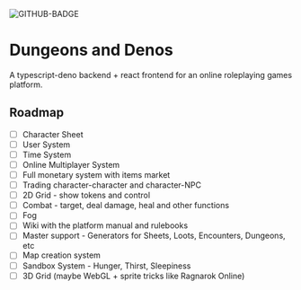 ![GITHUB-BADGE](https://github.com/Knights-of-Tupan/dungeons-and-denos/workflows/ci.yml/badge.svg?event=push)

# Dungeons and Denos

A typescript-deno backend + react frontend for an online roleplaying games platform.

## Roadmap

- [ ] Character Sheet
- [ ] User System
- [ ] Time System
- [ ] Online Multiplayer System
- [ ] Full monetary system with items market
- [ ] Trading character-character and character-NPC
- [ ] 2D Grid - show tokens and control
- [ ] Combat - target, deal damage, heal and other functions
- [ ] Fog
- [ ] Wiki with the platform manual and rulebooks
- [ ] Master support - Generators for Sheets, Loots, Encounters, Dungeons, etc
- [ ] Map creation system
- [ ] Sandbox System - Hunger, Thirst, Sleepiness
- [ ] 3D Grid (maybe WebGL + sprite tricks like Ragnarok Online)
